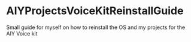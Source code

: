 # AIYProjectsVoiceKitReinstallGuide
Small guide for myself on how to reinstall the OS and my projects for the AIY Voice kit
